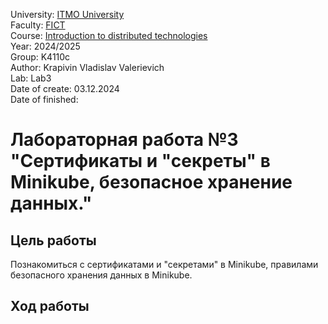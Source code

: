 University: [ITMO University](https://itmo.ru/ru/)\
Faculty: [FICT](https://fict.itmo.ru)\
Course: [Introduction to distributed technologies](https://github.com/itmo-ict-faculty/introduction-to-distributed-technologies)\
Year: 2024/2025\
Group: K4110c\
Author: Krapivin Vladislav Valerievich\
Lab: Lab3\
Date of create: 03.12.2024\
Date of finished:

# Лабораторная работа №3 "Сертификаты и "секреты" в Minikube, безопасное хранение данных."
## Цель работы
Познакомиться с сертификатами и "секретами" в Minikube, правилами безопасного хранения данных в Minikube.
## Ход работы
